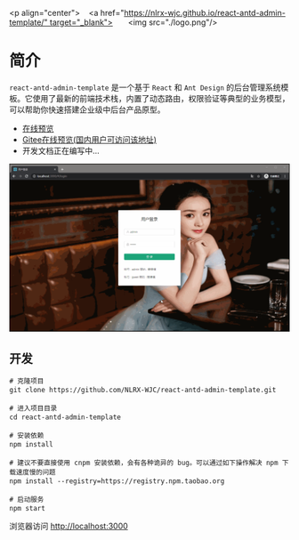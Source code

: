 <p align="center">
   <a href="https://nlrx-wjc.github.io/react-antd-admin-template/" target="_blank">
      <img src="./logo.png"/>
   </a>
</p>

# 简介

`react-antd-admin-template` 是一个基于 `React` 和 `Ant Design` 的后台管理系统模板。它使用了最新的前端技术栈，内置了动态路由，权限验证等典型的业务模型，可以帮助你快速搭建企业级中后台产品原型。

- [在线预览](https://nlrx-wjc.github.io/react-antd-admin-template/)
- [Gitee在线预览(国内用户可访问该地址)](https://nlrx.gitee.io/react-antd-admin-template/)
- 开发文档正在编写中...

![](./guide.gif)

## 开发

```
# 克隆项目
git clone https://github.com/NLRX-WJC/react-antd-admin-template.git

# 进入项目目录
cd react-antd-admin-template

# 安装依赖
npm install

# 建议不要直接使用 cnpm 安装依赖，会有各种诡异的 bug。可以通过如下操作解决 npm 下载速度慢的问题
npm install --registry=https://registry.npm.taobao.org

# 启动服务
npm start
```

浏览器访问 [http://localhost:3000](http://localhost:3000/)
